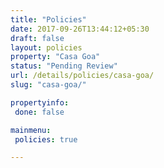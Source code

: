```yaml
---
title: "Policies"
date: 2017-09-26T13:44:12+05:30
draft: false
layout: policies
property: "Casa Goa"
status: "Pending Review"
url: /details/policies/casa-goa/
slug: "casa-goa/"

propertyinfo:
 done: false

mainmenu:
 policies: true

---
```


